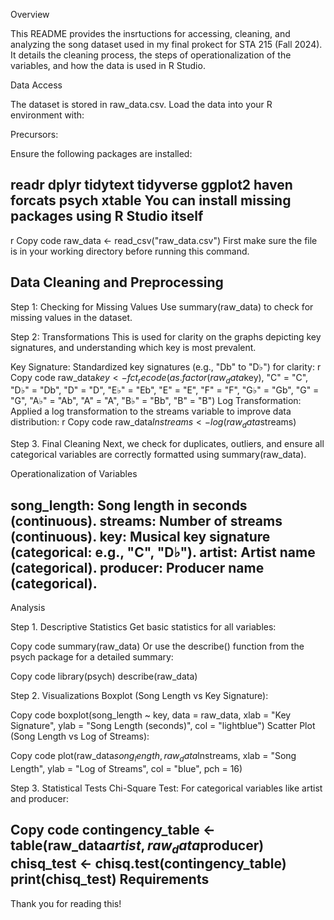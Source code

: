 Overview

This README provides the insrtuctions for accessing, cleaning, and analyzing the song dataset used in my final prokect for STA 215 (Fall 2024). It details the cleaning process, the steps of operationalization of the variables, and how the data is used in R Studio.

Data Access

The dataset is stored in raw_data.csv. Load the data into your R environment with:

Precursors: 

Ensure the following packages are installed:

readr
dplyr
tidytext
tidyverse
ggplot2
haven
forcats
psych
xtable
You can install missing packages using R Studio itself
----------------------------------------------------------------------------------------------------------------------------------------
r
Copy code
raw_data <- read_csv("raw_data.csv")
First make sure the file is in your working directory before running this command.

Data Cleaning and Preprocessing
-----------------------------------------------------------------------------------------------------------------------------------------
Step 1: Checking for Missing Values
Use summary(raw_data) to check for missing values in the dataset.

Step 2: Transformations
This is used for clarity on the graphs depicting key signatures, and understanding which key is most prevalent.

Key Signature: Standardized key signatures (e.g., "Db" to "D♭") for clarity:
r
Copy code
raw_data$key <- fct_recode(as.factor(raw_data$key), 
                           "C" = "C", "D♭" = "Db", "D" = "D", "E♭" = "Eb", 
                           "E" = "E", "F" = "F", "G♭" = "Gb", "G" = "G", 
                           "A♭" = "Ab", "A" = "A", "B♭" = "Bb", "B" = "B")
Log Transformation: Applied a log transformation to the streams variable to improve data distribution:
r
Copy code
raw_data$lnstreams <- log(raw_data$streams)

Step 3. Final Cleaning
Next, we check for duplicates, outliers, and ensure all categorical variables are correctly formatted using summary(raw_data).

Operationalization of Variables

song_length: Song length in seconds (continuous).
streams: Number of streams (continuous).
key: Musical key signature (categorical: e.g., "C", "D♭").
artist: Artist name (categorical).
producer: Producer name (categorical).
-----------------------------------------------------------------------------------------------------------------------------------------
Analysis

Step 1. Descriptive Statistics
Get basic statistics for all variables:

Copy code
summary(raw_data)
Or use the describe() function from the psych package for a detailed summary:

Copy code
library(psych)
describe(raw_data)

Step 2. Visualizations
Boxplot (Song Length vs Key Signature):

Copy code
boxplot(song_length ~ key, data = raw_data, xlab = "Key Signature", ylab = "Song Length (seconds)", col = "lightblue")
Scatter Plot (Song Length vs Log of Streams):

Copy code
plot(raw_data$song_length, raw_data$lnstreams, xlab = "Song Length", ylab = "Log of Streams", col = "blue", pch = 16)

Step 3. Statistical Tests
Chi-Square Test: For categorical variables like artist and producer:

Copy code
contingency_table <- table(raw_data$artist, raw_data$producer)
chisq_test <- chisq.test(contingency_table)
print(chisq_test)
Requirements
-----------------------------------------------------------------------------------------------------------------------------------------

Thank you for reading this!
